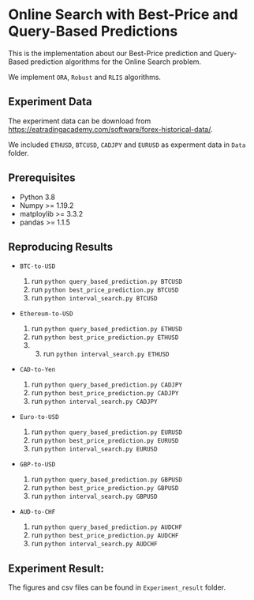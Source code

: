 # Online Search with Best-Price and Query-Based Predictions
This is the implementation about our Best-Price prediction and Query-Based prediction algorithms for the Online Search problem.

We implement `ORA`, `Robust` and `RLIS` algorithms. 

## Experiment Data
The experiment data can be download from https://eatradingacademy.com/software/forex-historical-data/.

We included `ETHUSD`, `BTCUSD`, `CADJPY` and `EURUSD` as experment data in `Data` folder.

## Prerequisites
* Python 3.8 
* Numpy >= 1.19.2 
* matploylib >= 3.3.2 
* pandas >= 1.1.5

## Reproducing Results
* `BTC-to-USD`
  1. run `python query_based_prediction.py BTCUSD`
  2. run `python best_price_prediction.py BTCUSD`
  3. run `python interval_search.py BTCUSD`

* `Ethereum-to-USD`
  1. run `python query_based_prediction.py ETHUSD`
  2. run `python best_price_prediction.py ETHUSD`
  3. 3. run `python interval_search.py ETHUSD`

* `CAD-to-Yen`
  1. run `python query_based_prediction.py CADJPY`
  2. run `python best_price_prediction.py CADJPY`
  3. run `python interval_search.py CADJPY`

* `Euro-to-USD`
  1. run `python query_based_prediction.py EURUSD`
  2. run `python best_price_prediction.py EURUSD`
  3. run `python interval_search.py EURUSD`

* `GBP-to-USD`
  1. run `python query_based_prediction.py GBPUSD`
  2. run `python best_price_prediction.py GBPUSD`
  3. run `python interval_search.py GBPUSD`

* `AUD-to-CHF`
  1. run `python query_based_prediction.py AUDCHF`
  2. run `python best_price_prediction.py AUDCHF`
  3. run `python interval_search.py AUDCHF`

## Experiment Result:
The figures and csv files can be found in `Experiment_result` folder.

